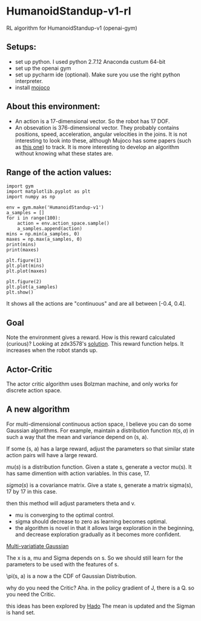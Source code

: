 # HumanoidStandup-v1-rl
RL algorithm for HumanoidStandup-v1 (openai-gym)

## Setups:

* set up python. I used python 2.7.12 Anaconda custum 64-bit
* set up the openai gym 
* set up pycharm ide (optional). Make sure you use the right python interpreter.
* install [mojoco](https://github.com/openai/mujoco-py)

## About this environment:

* An action is a 17-dimensional vector. So the robot has 17 DOF. 
* An obsevation is 376-dimensional vector. They probably contains positions, speed, acceleration, angular velocities in the joins. It is not interesting to look into these, although Mujoco has some papers (such as [this one](http://homes.cs.washington.edu/~todorov/papers/TassaIROS12.pdf)) to track. It is more interesting to develop an algorithm without knowing what these states are. 

## Range of the action values:

```
import gym
import matplotlib.pyplot as plt
import numpy as np

env = gym.make('HumanoidStandup-v1')
a_samples = []
for i in range(100):
    action = env.action_space.sample()
    a_samples.append(action)
mins = np.min(a_samples, 0)
maxes = np.max(a_samples, 0)
print(mins)
print(maxes)

plt.figure(1)
plt.plot(mins)
plt.plot(maxes)

plt.figure(2)
plt.plot(a_samples)
plt.show()
```
It shows all the actions are "continuous" and are all between [-0.4, 0.4].

## Goal

Note the environment gives a reward. How is this reward calculated (curious)?
Looking at zdx3578's [solution](https://gym.openai.com/evaluations/eval_w6uskkQOTxG3G0o3pT8q6w). This reward function helps. It increases when the robot stands up. 

## Actor-Critic
The actor critic algorithm uses Bolzman machine, and only works for discrete action space. 


## A new algorithm
For multi-dimensional continuous action space, I believe you can do some Gaussian algorithms. For example, maintain a distribution function $\pi(s, a)$ in such a way that the mean and variance depend on (s, a). 

If some (s, a) has a large reward, adjust the parameters so that similar state action pairs will have a large reward. 

$mu(s)$ is a distribution function. Given a state s, generate a vector mu(s). It has same dimention with action variables. In this case, 17.   

$sigma(s)$ is a covariance matrix. Give a state s, generate a matrix sigma(s), 17 by 17 in this case.   

then this method will adjust parameters theta and v. 

* mu is converging to the optimal control. 
* sigma should decrease to zero as learning becomes optimal. 
* the algorithm is novel in that it allows large exploration in the beginning, and decrease exploration gradually as it becomes more confident. 


[Multi-variatiate Gaussian](https://en.wikipedia.org/wiki/Multivariate_normal_distribution)

The x is a, mu and Sigma depends on s. So we should still learn for the parameters to be used with the features of s. 

\pi(s, a) is a now a the CDF of Gaussian Distribution. 

why do you need the Critic? Aha. in the policy gradient of J, there is a Q. so you need the Critic. 

this ideas has been explored by [Hado](http://citeseerx.ist.psu.edu/viewdoc/download?doi=10.1.1.75.7658&rep=rep1&type=pdf)
The mean is updated and the Sigman is hand set. 


